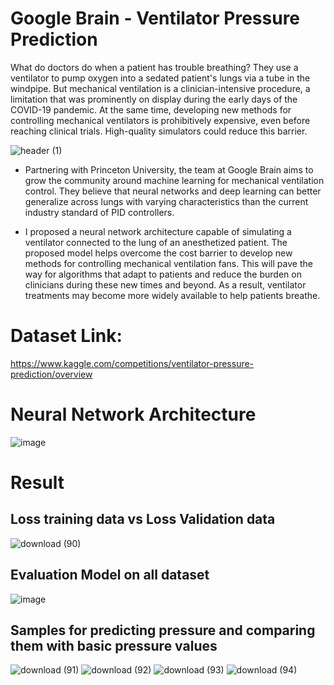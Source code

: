 # Google Brain - Ventilator Pressure Prediction
What do doctors do when a patient has trouble breathing? They use a ventilator to pump oxygen into a sedated patient's lungs via a tube in the windpipe. But mechanical ventilation is a clinician-intensive procedure, a limitation that was prominently on display during the early days of the COVID-19 pandemic. At the same time, developing new methods for controlling mechanical ventilators is prohibitively expensive, even before reaching clinical trials. High-quality simulators could reduce this barrier.

![header (1)](https://user-images.githubusercontent.com/108609519/201483257-41eb3799-afbc-447b-8fa6-ac30565c56d5.png)

- Partnering with Princeton University, the team at Google Brain aims to grow the community around machine learning for mechanical ventilation control. They believe that neural networks and deep learning can better generalize across lungs with varying characteristics than the current industry standard of PID controllers.

- I proposed a neural network architecture capable of simulating a ventilator connected to the lung of an anesthetized patient.
The proposed model helps overcome the cost barrier to develop new methods for controlling mechanical ventilation fans. This will pave the way for algorithms that adapt to patients and reduce the burden on clinicians during these new times and beyond. As a result, ventilator treatments may become more widely available to help patients breathe.
# Dataset Link:
https://www.kaggle.com/competitions/ventilator-pressure-prediction/overview

# Neural Network Architecture
![image](https://user-images.githubusercontent.com/108609519/202456223-ebd59234-2a1b-411a-812c-d1b8693a5caa.png)


# Result
## Loss training data vs Loss Validation data
![download (90)](https://user-images.githubusercontent.com/108609519/202456329-15151634-1410-4ed1-a208-308850e8ff2c.png)

## Evaluation Model on all dataset
![image](https://user-images.githubusercontent.com/108609519/202456416-e377c768-7818-4a0c-9e20-c203db4c5ace.png)


## Samples for predicting pressure and comparing them with basic pressure values
![download (91)](https://user-images.githubusercontent.com/108609519/202456516-9b64079b-53b0-4847-87db-2de1e67fd7a5.png)
![download (92)](https://user-images.githubusercontent.com/108609519/202456556-8bac4764-fa58-48ea-816f-373d7991143e.png)
![download (93)](https://user-images.githubusercontent.com/108609519/202456614-e74900ea-644e-40a1-9c9f-65f9d0d4c0f9.png)
![download (94)](https://user-images.githubusercontent.com/108609519/202456671-26b5e45d-2179-4078-83d0-49855c173227.png)

